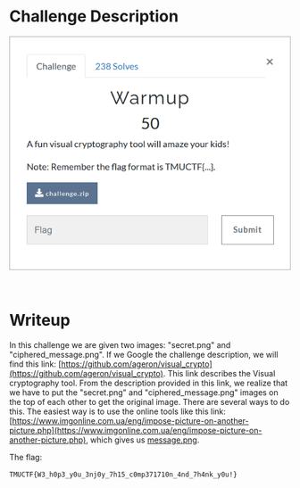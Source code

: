 # Challenge Description
<p align="center">
  <img src="Challenge.png">
</p>
<br>

# Writeup
In this challenge we are given two images: "secret.png" and "ciphered_message.png".
If we Google the challenge description, we will find this link: [https://github.com/ageron/visual_crypto](https://github.com/ageron/visual_crypto).
This link describes the Visual cryptography tool.
From the description provided in this link, we realize that we have to put the "secret.png" and "ciphered_message.png" images on the top of each other to get the original image.
There are several ways to do this. The easiest way is to use the online tools like this link: [https://www.imgonline.com.ua/eng/impose-picture-on-another-picture.php](https://www.imgonline.com.ua/eng/impose-picture-on-another-picture.php), which gives us [message.png](https://github.com/TMUCTF/TMUCTF-2021/blob/main/Welcome/Warmup/Writeup%20Files/message.png).

The flag:
```
TMUCTF{W3_h0p3_y0u_3nj0y_7h15_c0mp371710n_4nd_7h4nk_y0u!}
```

